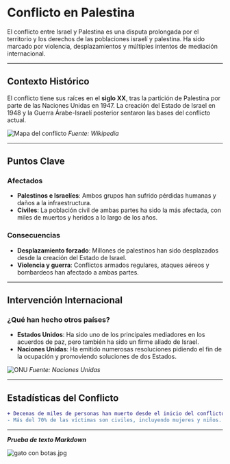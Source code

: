 # Conflicto en Palestina

El conflicto entre Israel y Palestina es una disputa prolongada por el territorio y los derechos de las poblaciones israelí y palestina. Ha sido marcado por violencia, desplazamientos y múltiples intentos de mediación internacional.

---

## Contexto Histórico

El conflicto tiene sus raíces en el **siglo XX**, tras la partición de Palestina por parte de las Naciones Unidas en 1947. La creación del Estado de Israel en 1948 y la Guerra Árabe-Israelí posterior sentaron las bases del conflicto actual.

![Mapa del conflicto](https://upload.wikimedia.org/wikipedia/commons/e/e7/Israel_Palestine_Map_2007.jpg)
*Fuente: Wikipedia*

---

## Puntos Clave

### Afectados

- **Palestinos e Israelíes**: Ambos grupos han sufrido pérdidas humanas y daños a la infraestructura.
- **Civiles**: La población civil de ambas partes ha sido la más afectada, con miles de muertos y heridos a lo largo de los años.

### Consecuencias

- **Desplazamiento forzado**: Millones de palestinos han sido desplazados desde la creación del Estado de Israel.
- **Violencia y guerra**: Conflictos armados regulares, ataques aéreos y bombardeos han afectado a ambas partes.

---

## Intervención Internacional

### ¿Qué han hecho otros países?

- **Estados Unidos**: Ha sido uno de los principales mediadores en los acuerdos de paz, pero también ha sido un firme aliado de Israel.
- **Naciones Unidas**: Ha emitido numerosas resoluciones pidiendo el fin de la ocupación y promoviendo soluciones de dos Estados.

![ONU](https://upload.wikimedia.org/wikipedia/commons/5/51/UN_emblem_blue.svg)
*Fuente: Naciones Unidas*

---

## Estadísticas del Conflicto

```diff
+ Decenas de miles de personas han muerto desde el inicio del conflicto.
- Más del 70% de las víctimas son civiles, incluyendo mujeres y niños.
```


----

***Prueba de texto Markdown***

![gato con botas.jpg](img/gato%20con%20botas.jpg)






